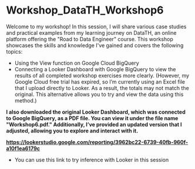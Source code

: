 # Workshop_DataTH_Workshop6

Welcome to my workshop! In this session, I will share various case studies and practical examples from my learning journey on DataTH, an online platform offering the "Road to Data Engineer" course. This workshop showcases the skills and knowledge I've gained and covers the following topics:

- Using the View function on Google Cloud BigQuery
- Connecting a Looker Dashboard with Google BigQuery to view the results of all completed workshop exercises more clearly. (However, my Google Cloud free trial has expired, so I’m currently using an Excel file that I upload directly to Looker. As a result, the totals may not match the original. This alternative allows you to try and view the data using this method.)

**I also downloaded the original Looker Dashboard, which was connected to Google BigQuery, as a PDF file. You can view it under the file name "Workshop6.pdf." Additionally, I’ve provided an updated version that I adjusted, allowing you to explore and interact with it.**



**https://lookerstudio.google.com/reporting/3962bc22-6739-40fb-960f-a10f1ea6179c**
- You can use this link to try inference with Looker in this session

